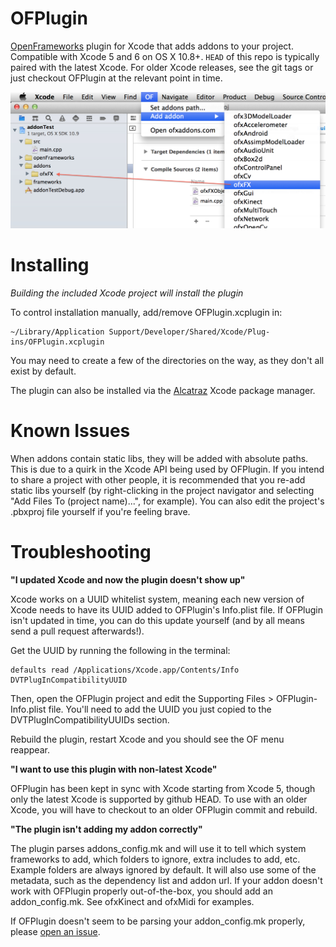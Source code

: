 OFPlugin
========

[OpenFrameworks](http://openframeworks.cc) plugin for Xcode that adds addons to your project. Compatible with Xcode 5 and 6 on OS X 10.8+. `HEAD` of this repo is typically paired with the latest Xcode. For older Xcode releases, see the git tags or just checkout OFPlugin at the relevant point in time. 

![screenshot](screenshot.jpg "it does this")

Installing
==========

*Building the included Xcode project will install the plugin*

To control installation manually, add/remove OFPlugin.xcplugin in:

    ~/Library/Application Support/Developer/Shared/Xcode/Plug-ins/OFPlugin.xcplugin

You may need to create a few of the directories on the way, as they don't all exist by default.

The plugin can also be installed via the [Alcatraz](http://alcatraz.io/) Xcode package manager.

Known Issues
============

When addons contain static libs, they will be added with absolute paths. This is due to a quirk in the Xcode API being used by OFPlugin. If you intend to share a project with other people, it is recommended that you re-add static libs yourself (by right-clicking in the project navigator and selecting "Add Files To (project name)...", for example). You can also edit the project's .pbxproj file yourself if you're feeling brave.

Troubleshooting
===============

**"I updated Xcode and now the plugin doesn't show up"**

Xcode works on a UUID whitelist system, meaning each new version of Xcode needs to have its UUID added to OFPlugin's Info.plist file. If OFPlugin isn't updated in time, you can do this update yourself (and by all means send a pull request afterwards!).

Get the UUID by running the following in the terminal:

```
defaults read /Applications/Xcode.app/Contents/Info DVTPlugInCompatibilityUUID
```
Then, open the OFPlugin project and edit the Supporting Files > OFPlugin-Info.plist file. You'll need to add the UUID you just copied to the DVTPlugInCompatibilityUUIDs section.

Rebuild the plugin, restart Xcode and you should see the OF menu reappear.

**"I want to use this plugin with non-latest Xcode"**

OFPlugin has been kept in sync with Xcode starting from Xcode 5, though only the latest Xcode is supported by github HEAD. To use with an older Xcode, you will have to checkout to an older OFPlugin commit and rebuild.

**"The plugin isn't adding my addon correctly"**

The plugin parses addons_config.mk and will use it to tell which system frameworks to add, which folders to ignore, extra includes to add, etc. Example folders are always ignored by default. It will also use some of the metadata, such as the dependency list and addon url. If your addon doesn't work with OFPlugin properly out-of-the-box, you should add an addon_config.mk. See ofxKinect and ofxMidi for examples.

If OFPlugin doesn't seem to be parsing your addon_config.mk properly, please [open an issue](https://github.com/admsyn/OFPlugin/issues).
